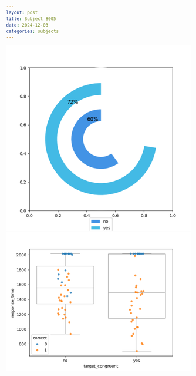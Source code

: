 ```yaml
---
layout: post
title: Subject 8005
date: 2024-12-03
categories: subjects
---
```


![](data/8005/run-18/8005_accuracy_target_congruence.png)
![](data/8005/run-18/8005_rt_congruence.png)
